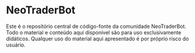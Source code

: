 # NeoTraderBot

Este é o reposítório central de código-fonte da comunidade NeoTraderBot. 
Todo o material e conteúdo aqui disponível são para uso exclusivamente didáticos.
Qualquer uso do material aqui apresentado é por próprio risco do usuário.

